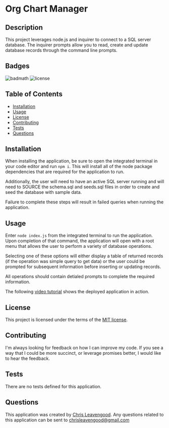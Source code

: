# Org Chart Manager

## Description

This project leverages node.js and inquirer to connect to a SQL server database. The inquirer prompts allow you to read, create and update database records through the command line prompts.

## Badges

![badmath](https://img.shields.io/github/languages/top/lernantino/badmath) ![license](https://img.shields.io/github/license/Cleave13/org-chart-manager)

## Table of Contents

- [Installation](#installation)
- [Usage](#usage)
- [License](#license)
- [Contributing](#contributing)
- [Tests](#tests)
- [Questions](#questions)

## Installation

When installing the application, be sure to open the integrated terminal in your code editor and run ``npm i``. This will install all of the node package dependencies that are required for the application to run. 

Additionally, the user will need to have an active SQL server running and will need to SOURCE the schema.sql and seeds.sql files in order to create and seed the database with sample data. 

Failure to complete these steps will result in failed queries when running the application.

## Usage

Enter ``node index.js`` from the integrated terminal to run the application. Upon completion of that command, the application will open with a root menu that allows the user to perform a variety of database operations. 

Selecting one of these options will either display a table of returned records (if the operation was simple query to get data) or the user could be prompted for subsequent information before inserting or updating records. 

All operations should contain detialed prompts to complete the required information.

The following [video tutorial](https://drive.google.com/file/d/1JXi9LkGJLXE2DcPPgxf35biw2os1_uSx/view) shows the deployed application in action.

## License

This project is licensed under the terms of the [MIT license](https://choosealicense.com/licenses/mit/).

## Contributing

I'm always looking for feedback on how I can improve my code. If you see a way that I could be more succinct, or leverage promises better, I would like to hear the feedback.

## Tests

There are no tests defined for this application.

## Questions

This application was created by [Chris Leavengood](https://github.com/Cleave13). Any questions related to this application can be sent to chrisleavengood@gmail.com